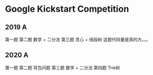 # Google Kickstart Competition
## 2019 A
第一题
第二题 数学 + 二分法
第三题 贪心 + 线段树 这题代码量是真的大。。。

## 2020 A
第一题 
第二题 背包问题
第三题 数学 + 二分法
第四题 Trie树
